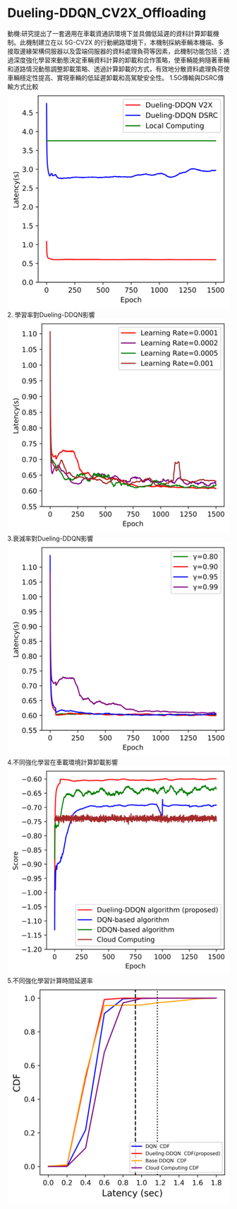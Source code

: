 # Dueling-DDQN_CV2X_Offloading
動機:研究提出了一套適用在車載資通訊環境下並具備低延遲的資料計算卸載機制。此機制建立在以 5G-CV2X 的行動網路環境下，本機制採納車輛本機端、多接取邊緣架構伺服器以及雲端伺服器的資料處理負荷等因素，此機制功能包括：透過深度強化學習來動態決定車輛資料計算的卸載和合作策略，使車輛能夠隨著車輛和道路情況動態調整卸載策略、透過計算卸載的方式，有效地分散資料處理負荷使車輛穩定性提高、實現車輛的低延遲卸載和高駕駛安全性。
1.5G傳輸與DSRC傳輸方式比較
![Image Alt Text](plots/all_avg_score_offloading_plot/offloading_5g_and_DSRC.png)
2. 學習率對Dueling-DDQN影響
![Image Alt Text](plots/learning_rate/offloading_all_avg.png)
3.衰減率對Dueling-DDQN影響
![Image Alt Text](plots/GAMMA/offloading_all__gamma_avg.png)
4.不同強化學習在車載環境計算卸載影響 
![Image Alt Text](plots/all_avg_score_offloading_plot/offloading_all_avg.png)
5.不同強化學習計算時間延遲率
![Image Alt Text](plots/localization_latency/localization_latency_CDF.png)
